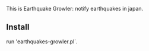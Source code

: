 This is Earthquake Growler: notify earthquakes in japan.

## Install

run 'earthquakes-growler.pl`.

